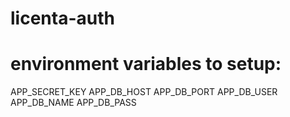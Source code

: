 # licenta-auth

# environment variables to setup:
APP_SECRET_KEY
APP_DB_HOST
APP_DB_PORT
APP_DB_USER
APP_DB_NAME
APP_DB_PASS
